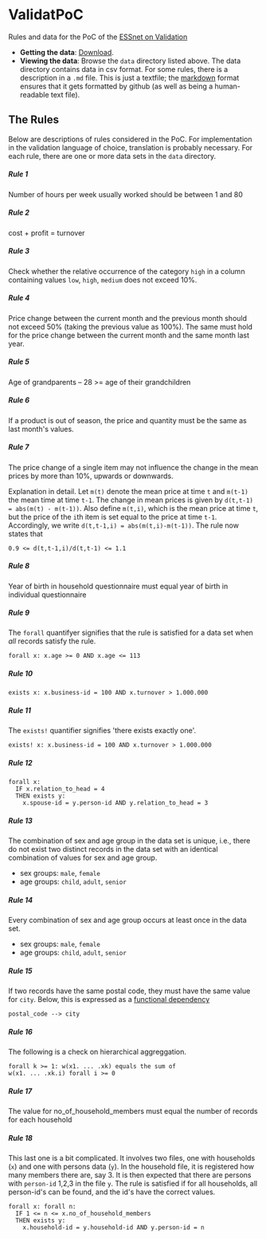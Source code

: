 # ValidatPoC
Rules and data for the PoC of the [ESSnet on Validation](http://www.cros-portal.eu/content/validat-foundation)

- **Getting the data**: [Download](https://github.com/data-cleaning/ValidatPoC/archive/master.zip).
- **Viewing the data**: Browse the `data` directory listed above. The data directory contains data in csv format. For some rules, there is a description in a `.md` file. This is just a textfile; the [markdown](http://daringfireball.net/projects/markdown/) format ensures that it gets formatted by github (as well as being a human-readable text file).

## The Rules
Below are descriptions of rules considered in the PoC. For implementation in the validation language of choice, translation is probably necessary. For each rule, there are one or more data sets in the `data` directory.

##### Rule 1

Number of hours per week usually worked should be between 1 and 80


##### Rule 2

cost + profit = turnover

##### Rule 3

Check whether the relative occurrence of the category `high` in a column containing values `low`, `high`, `medium` does not exceed 10%.

##### Rule 4

Price change between the current month and the previous month should not exceed 50% (taking the previous value as 100%). The same must hold for the price change between the current month and the same month last year.

##### Rule 5

Age of grandparents – 28 >= age of their grandchildren

##### Rule 6

If a product is out of season, the price and quantity must be the same as last month's values.

##### Rule 7

The price change of a single item may not influence the change in the mean prices by more than 10\%, upwards or downwards.

Explanation in detail. Let `m(t)` denote the mean price at time `t` and `m(t-1)` the mean time at time `t-1`.
The change in mean prices is given by `d(t,t-1) = abs(m(t) - m(t-1))`. Also define `m(t,i)`, which is the
mean price at time `t`, but the price of the `i`th item is set equal to the price at time `t-1`. Accordingly, we write `d(t,t-1,i) = abs(m(t,i)-m(t-1))`. The rule now states that
```
0.9 <= d(t,t-1,i)/d(t,t-1) <= 1.1
```



##### Rule 8

Year of birth in household questionnaire must equal year of birth in individual questionnaire

##### Rule 9

The `forall` quantifyer signifies that the rule is satisfied for a data set when _all_ records satisfy the rule.

```
forall x: x.age >= 0 AND x.age <= 113
```

##### Rule 10

```
exists x: x.business-id = 100 AND x.turnover > 1.000.000
```

##### Rule 11

The `exists!` quantifier signifies 'there exists exactly one'.

```
exists! x: x.business-id = 100 AND x.turnover > 1.000.000
```

##### Rule 12

```
forall x: 
  IF x.relation_to_head = 4 
  THEN exists y:
    x.spouse-id = y.person-id AND y.relation_to_head = 3
```

##### Rule 13

The combination of sex and age group in the data set is unique, i.e., there do not exist two distinct records in
the data set with an identical combination of values for sex and age group.

- sex groups: `male`, `female`
- age groups: `child`, `adult`, `senior` 


##### Rule 14

Every combination of sex and age group occurs at least once in the data set.

- sex groups: `male`, `female`
- age groups: `child`, `adult`, `senior` 

##### Rule 15

If two records have the same postal code, they must have the same value for `city`. Below, this is expressed
as a [functional dependency](https://en.wikipedia.org/wiki/Functional_dependency)

```
postal_code --> city
```
##### Rule 16

The following is a check on hierarchical aggreggation.

```
forall k >= 1: w(x1. ... .xk) equals the sum of
w(x1. ... .xk.i) forall i >= 0
```

##### Rule 17

The value for no_of_household_members must equal the number of records for each household

##### Rule 18
This last one is a bit complicated. It involves two files, one with households (`x`) and one with persons data (`y`). In the household file, it is registered how many members there are, say 3. It is then expected that
there are persons with `person-id` 1,2,3 in the file `y`. The rule is satisfied if for all households, all person-id's can be found, and the id's have the correct values.

```
forall x: forall n:
  IF 1 <= n <= x.no_of_household_members
  THEN exists y: 
    x.household-id = y.household-id AND y.person-id = n
```
